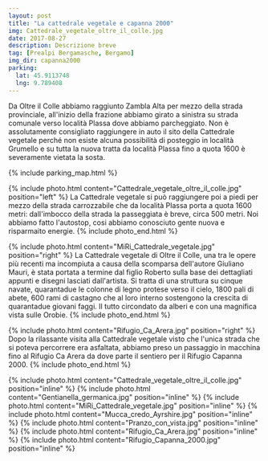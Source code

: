 ```yaml
---
layout: post
title: "La cattedrale vegetale e capanna 2000"
img: Cattedrale_vegetale_oltre_il_colle.jpg
date: 2017-08-27
description: Descrizione breve
tag: [Prealpi Bergamasche, Bergamo]
img_dir: capanna2000
parking:
  lat: 45.9113748
  lng: 9.789408
---
```


Da Oltre il Colle abbiamo raggiunto Zambla Alta per mezzo della strada provinciale, all'inizio della frazione abbiamo girato a sinistra su strada comunale verso località Plassa dove abbiamo parcheggiato.
Non è assolutamente consigliato raggiungere in auto il sito della Cattedrale vegetale perché non esiste alcuna possibilità di posteggio in località Grumello e su tutta la nuova tratta da località Plassa fino a quota 1600 è severamente vietata la sosta.

{% include parking_map.html %}

{% include photo.html content="Cattedrale_vegetale_oltre_il_colle.jpg" position="left" %}
La Cattedrale vegetale si può raggiungere poi a piedi per mezzo della strada carrozzabile che da località Plassa porta a quota 1600 metri: dall'imbocco della strada la passeggiata è breve, circa 500 metri. Noi abbiamo fatto l'autostop, cosi abbiamo conosciuto gente nuova e risparmaito energie. 
{% include photo_end.html %}

{% include photo.html content="MiRi_Cattedrale_vegetale.jpg" position="right" %}
La Cattedrale vegetale di Oltre il Colle, una tra le opere più recenti ma incompiuta a causa della scomparsa dell'autore Giuliano Mauri, è stata portata a termine dal figlio Roberto sulla base dei dettagliati appunti e disegni lasciati dall'artista.
Si tratta di una struttura su cinque navate, quarantadue le colonne di legno protese verso il cielo, 1800 pali di abete, 600 rami di castagno che al loro interno sostengono la crescita di quarantadue giovani faggi. Il tutto circondato da alberi e con una magnifica vista sulle Orobie.
{% include photo_end.html %}

{% include photo.html content="Rifugio_Ca_Arera.jpg" position="right" %}
Dopo la rilassante visita alla Cattedrale vegetale visto che l'unica strada che si poteva percorrere era asfaltata, abbiamo preso un passaggio in macchina fino al Rifugio Ca Arera da dove parte il sentiero per il Rifugio Capanna 2000. 
{% include photo_end.html %}

<div>
{% include photo.html content="Cattedrale_vegetale_oltre_il_colle.jpg" position="inline" %}
{% include photo.html content="Gentianella_germanica.jpg" position="inline" %}
{% include photo.html content="MiRi_Cattedrale_vegetale.jpg" position="inline" %}
{% include photo.html content="Mucca_credo_Ayrshire.jpg" position="inline" %}
{% include photo.html content="Pranzo_con_vista.jpg" position="inline" %}
{% include photo.html content="Rifugio_Ca_Arera.jpg" position="inline" %}
{% include photo.html content="Rifugio_Capanna_2000.jpg" position="inline" %}
</div>
